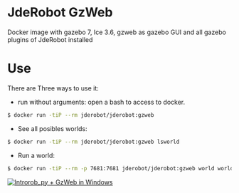 JdeRobot GzWeb
========

Docker image with gazebo 7, Ice 3.6, gzweb as gazebo GUI and all gazebo plugins of JdeRobot installed

# Use

There are Three ways to use it:

* run without arguments: open a bash to access to docker.

```sh
$ docker run -tiP --rm jderobot/jderobot:gzweb 
```

* See all posibles worlds:

```sh
$ docker run -tiP --rm jderobot/jderobot:gzweb lsworld 
```

* Run a world: 

```sh
$ docker run -tiP --rm -p 7681:7681 jderobot/jderobot:gzweb world world_name 
```

[![Introrob_py + GzWeb in Windows](https://img.youtube.com/vi/YoJYahFtEyg/0.jpg)](https://www.youtube.com/watch?v=YoJYahFtEyg)

